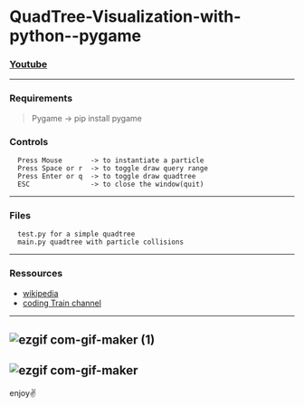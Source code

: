 # QuadTree-Visualization-with-python--pygame

### [Youtube](https://www.youtube.com/c/Auctux)

--- 
### Requirements
>Pygame -> pip install pygame

### Controls
      Press Mouse       -> to instantiate a particle
      Press Space or r  -> to toggle draw query range
      Press Enter or q  -> to toggle draw quadtree
      ESC               -> to close the window(quit) 
---
### Files
      test.py for a simple quadtree
      main.py quadtree with particle collisions
---
### Ressources
- [wikipedia](https://en.wikipedia.org/wiki/Quadtree)
- [coding Train channel](https://www.youtube.com/channel/UCvjgXvBlbQiydffZU7m1_aw)
---
![ezgif com-gif-maker (1)](https://user-images.githubusercontent.com/48150537/128624779-87958fdc-9758-4fc1-9d10-73587c5e603b.gif)
---
![ezgif com-gif-maker](https://user-images.githubusercontent.com/48150537/128624294-0841615c-e72e-476c-b810-e012da5f4512.gif)
---

enjoy✌️
